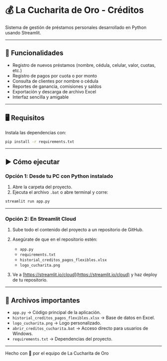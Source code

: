 # 💰 La Cucharita de Oro - Créditos

Sistema de gestión de préstamos personales desarrollado en Python usando Streamlit.

---

## 🧾 Funcionalidades

- Registro de nuevos préstamos (nombre, cédula, celular, valor, cuotas, etc.)
- Registro de pagos por cuota o por monto
- Consulta de clientes por nombre o cédula
- Reportes de ganancia, comisiones y saldos
- Exportación y descarga de archivo Excel
- Interfaz sencilla y amigable

---

## 🖥️ Requisitos

Instala las dependencias con:

```bash
pip install -r requirements.txt
```

---

## ▶️ Cómo ejecutar

### Opción 1: Desde tu PC con Python instalado

1. Abre la carpeta del proyecto.
2. Ejecuta el archivo `.bat` o abre terminal y corre:

```bash
streamlit run app.py
```

---

### Opción 2: En Streamlit Cloud

1. Sube todo el contenido del proyecto a un repositorio de GitHub.
2. Asegúrate de que en el repositorio estén:
   - `app.py`
   - `requirements.txt`
   - `historial_creditos_pagos_flexibles.xlsx`
   - `logo_cucharita.png`

3. Ve a [https://streamlit.io/cloud](https://streamlit.io/cloud) y haz deploy de tu repositorio.

---

## 📁 Archivos importantes

- `app.py` → Código principal de la aplicación.
- `historial_creditos_pagos_flexibles.xlsx` → Base de datos en Excel.
- `logo_cucharita.png` → Logo personalizado.
- `abrir_creditos_cucharita.bat` → Acceso directo para usuarios de Windows.
- `requirements.txt` → Dependencias del proyecto.

---

Hecho con 💛 por el equipo de La Cucharita de Oro
